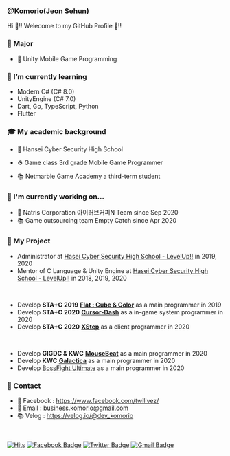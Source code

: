 ### @Komorio(Jeon Sehun) 
Hi 🐹‼️ Welecome to my GitHub Profile 🤗‼️

### 🌳 Major

* 🧩 Unity Mobile Game Programming

### 🌱 I’m currently learning

- Modern C# (C# 8.0)
- UnityEngine (C# 7.0)
- Dart, Go, TypeScript, Python
- Flutter

### 🎓 My academic background

- 🏫 Hansei Cyber Security High School
- ⚙️ Game class 3rd grade Mobile Game Programmer

- 📚 Netmarble Game Academy a third-term student

### 🔭 I'm currently working on...

- 🏢 Natris Corporation 아이러브커피N Team since Sep 2020
- 📚 Game outsourcing team Empty Catch since Apr 2020


### 🌙 My Project

- Administrator at [Hasei Cyber Security High School - LevelUp!!](https://www.facebook.com/hglevelup) in 2019, 2020
- Mentor of C Language & Unity Engine at [Hasei Cyber Security High School - LevelUp!!](https://www.facebook.com/hglevelup) in 2018, 2019, 2020

<br>

- Develop **STA+C 2019** [**Flat : Cube & Color**](https://play.google.com/store/apps/details?id=com.Idiots.Flat) as a main programmer in 2019
- Develop **STA+C 2020** [**Cursor-Dash**](https://github.com/Komorio/Cursor-Dash) as a in-game system programmer in 2020
- Develop **STA+C 2020** [**XStep**](https://www.youtube.com/watch?v=h7lW15u0Icg&t=13s) as a client programmer in 2020

<br>

- Develop **GIGDC & KWC** [**MouseBeat**](https://www.youtube.com/watch?v=tiD9GnTAGak) as a main programmer in 2020
- Develop **KWC** [**Galactica**](https://www.youtube.com/watch?v=RYIDhGjwsKM) as a main programmer in 2020
- Develop [BossFight Ultimate](https://www.youtube.com/watch?v=bvspgqr8Y0A) as a main programmer in 2020

### 💬 Contact 

- 📘 Facebook : https://www.facebook.com/twilivez/
- 📨 Email : business.komorio@gmail.com 
- 📚 Velog : https://velog.io/@dev_komorio

<br>

[![Hits](https://hits.seeyoufarm.com/api/count/incr/badge.svg?url=https%3A%2F%2Fgithub.com%2FKomorio%2FKomorio)](https://hits.seeyoufarm.com)
[![Facebook Badge](https://img.shields.io/badge/-Facebook-1877f2?style=flat-square&logo=facebook&logoColor=white&link=https://www.facebook.com/twilivez/)](https://www.facebook.com/twilivez/)
[![Twitter Badge](https://img.shields.io/badge/-Twitter-1877f2?style=flat-square&logo=twitter&logoColor=white&link=https://twitter.com/uni_Komorio/)](https://twitter.com/uni_Komorio/)
[![Gmail Badge](https://img.shields.io/badge/-Gmail-d14836?style=flat-square&logo=Gmail&logoColor=white&link=mailto:business.Komorio@gmail.com)](mailto:business.Komorio@gmail.com)

